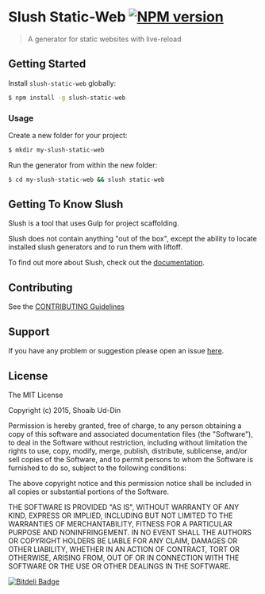 # Slush Static-Web [![NPM version](https://badge-me.herokuapp.com/api/npm/slush-static-web.png)](http://badges.enytc.com/for/npm/slush-static-web)

> A generator for static websites with live-reload


## Getting Started

Install `slush-static-web` globally:

```bash
$ npm install -g slush-static-web
```

### Usage

Create a new folder for your project:

```bash
$ mkdir my-slush-static-web
```

Run the generator from within the new folder:

```bash
$ cd my-slush-static-web && slush static-web
```

## Getting To Know Slush

Slush is a tool that uses Gulp for project scaffolding.

Slush does not contain anything "out of the box", except the ability to locate installed slush generators and to run them with liftoff.

To find out more about Slush, check out the [documentation](https://github.com/slushjs/slush).

## Contributing

See the [CONTRIBUTING Guidelines](https://github.com/shoaibuddin/slush-static-web/blob/master/CONTRIBUTING.md)

## Support
If you have any problem or suggestion please open an issue [here](https://github.com/shoaibuddin/slush-static-web/issues).

## License 

The MIT License

Copyright (c) 2015, Shoaib Ud-Din

Permission is hereby granted, free of charge, to any person
obtaining a copy of this software and associated documentation
files (the "Software"), to deal in the Software without
restriction, including without limitation the rights to use,
copy, modify, merge, publish, distribute, sublicense, and/or sell
copies of the Software, and to permit persons to whom the
Software is furnished to do so, subject to the following
conditions:

The above copyright notice and this permission notice shall be
included in all copies or substantial portions of the Software.

THE SOFTWARE IS PROVIDED "AS IS", WITHOUT WARRANTY OF ANY KIND,
EXPRESS OR IMPLIED, INCLUDING BUT NOT LIMITED TO THE WARRANTIES
OF MERCHANTABILITY, FITNESS FOR A PARTICULAR PURPOSE AND
NONINFRINGEMENT. IN NO EVENT SHALL THE AUTHORS OR COPYRIGHT
HOLDERS BE LIABLE FOR ANY CLAIM, DAMAGES OR OTHER LIABILITY,
WHETHER IN AN ACTION OF CONTRACT, TORT OR OTHERWISE, ARISING
FROM, OUT OF OR IN CONNECTION WITH THE SOFTWARE OR THE USE OR
OTHER DEALINGS IN THE SOFTWARE.



[![Bitdeli Badge](https://d2weczhvl823v0.cloudfront.net/shoaibuddin/slush-static-web/trend.png)](https://bitdeli.com/free "Bitdeli Badge")

